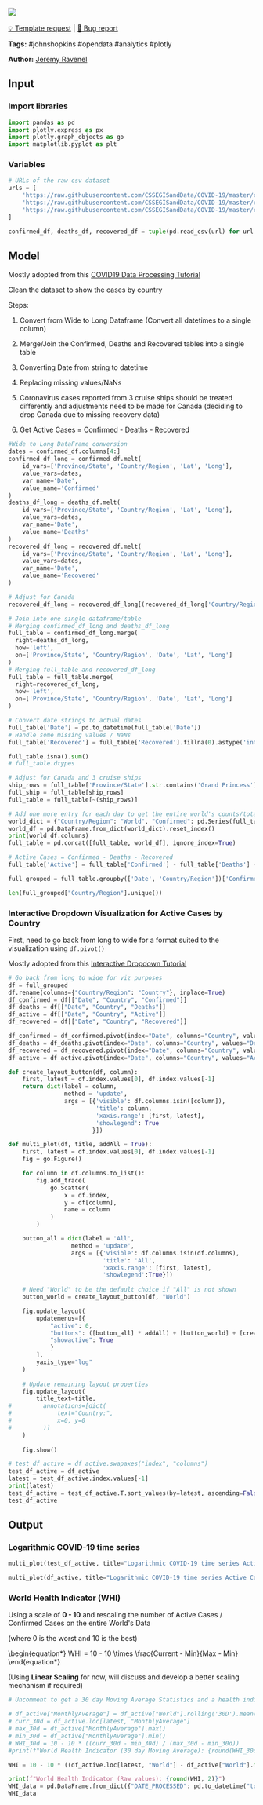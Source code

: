 <a href="https://app.naas.ai/user-redirect/naas/downloader?url=https://raw.githubusercontent.com/jupyter-naas/awesome-notebooks/master/Johns%20Hopkins/Johns_Hopkins_Covid19_Active_Cases.ipynb" target="_parent"><img src="https://naasai-public.s3.eu-west-3.amazonaws.com/open_in_naas.svg"/></a><br><br><a href="https://github.com/jupyter-naas/awesome-notebooks/issues/new?assignees=&labels=&template=template-request.md&title=Tool+-+Action+of+the+notebook+">💡 Template request</a> | <a href="https://github.com/jupyter-naas/awesome-notebooks/issues/new?assignees=&labels=&template=bug_report.md&title=">🚨 Bug report</a>

**Tags:** #johnshopkins #opendata #analytics #plotly

**Author:** [Jeremy Ravenel](https://www.linkedin.com/in/ACoAAAJHE7sB5OxuKHuzguZ9L6lfDHqw--cdnJg/)

## Input

### Import libraries


```python
import pandas as pd
import plotly.express as px
import plotly.graph_objects as go
import matplotlib.pyplot as plt
```

### Variables


```python
# URLs of the raw csv dataset
urls = [
    'https://raw.githubusercontent.com/CSSEGISandData/COVID-19/master/csse_covid_19_data/csse_covid_19_time_series/time_series_covid19_confirmed_global.csv',
    'https://raw.githubusercontent.com/CSSEGISandData/COVID-19/master/csse_covid_19_data/csse_covid_19_time_series/time_series_covid19_deaths_global.csv',
    'https://raw.githubusercontent.com/CSSEGISandData/COVID-19/master/csse_covid_19_data/csse_covid_19_time_series/time_series_covid19_recovered_global.csv'
]

confirmed_df, deaths_df, recovered_df = tuple(pd.read_csv(url) for url in urls)
```

## Model
Mostly adopted from this [COVID19 Data Processing Tutorial](https://towardsdatascience.com/covid-19-data-processing-58aaa3663f6)

Clean the dataset to show the cases by country

Steps:

1. Convert from Wide to Long Dataframe (Convert all datetimes to a single column)

2. Merge/Join the Confirmed, Deaths and Recovered tables into a single table

3. Converting Date from string to datetime

4. Replacing missing values/NaNs
5. Coronavirus cases reported from 3 cruise ships should be treated differently and adjustments need to be made for Canada (deciding to drop Canada due to missing recovery data)

6. Get Active Cases = Confirmed - Deaths - Recovered



```python
#Wide to Long DataFrame conversion
dates = confirmed_df.columns[4:]
confirmed_df_long = confirmed_df.melt(
    id_vars=['Province/State', 'Country/Region', 'Lat', 'Long'], 
    value_vars=dates, 
    var_name='Date', 
    value_name='Confirmed'
)
deaths_df_long = deaths_df.melt(
    id_vars=['Province/State', 'Country/Region', 'Lat', 'Long'], 
    value_vars=dates, 
    var_name='Date', 
    value_name='Deaths'
)
recovered_df_long = recovered_df.melt(
    id_vars=['Province/State', 'Country/Region', 'Lat', 'Long'], 
    value_vars=dates, 
    var_name='Date', 
    value_name='Recovered'
)

# Adjust for Canada
recovered_df_long = recovered_df_long[(recovered_df_long['Country/Region']!='Canada')]
```


```python
# Join into one single dataframe/table
# Merging confirmed_df_long and deaths_df_long
full_table = confirmed_df_long.merge(
  right=deaths_df_long, 
  how='left',
  on=['Province/State', 'Country/Region', 'Date', 'Lat', 'Long']
)
# Merging full_table and recovered_df_long
full_table = full_table.merge(
  right=recovered_df_long, 
  how='left',
  on=['Province/State', 'Country/Region', 'Date', 'Lat', 'Long']
)

# Convert date strings to actual dates
full_table['Date'] = pd.to_datetime(full_table['Date'])
# Handle some missing values / NaNs
full_table['Recovered'] = full_table['Recovered'].fillna(0).astype('int64')

```


```python
full_table.isna().sum()
# full_table.dtypes
```


```python
# Adjust for Canada and 3 cruise ships
ship_rows = full_table['Province/State'].str.contains('Grand Princess') | full_table['Province/State'].str.contains('Diamond Princess') | full_table['Country/Region'].str.contains('Diamond Princess') | full_table['Country/Region'].str.contains('MS Zaandam')
full_ship = full_table[ship_rows]
full_table = full_table[~(ship_rows)]

# Add one more entry for each day to get the entire world's counts/totals
world_dict = {"Country/Region": "World", "Confirmed": pd.Series(full_table.groupby(['Date'])['Confirmed'].sum()), "Deaths": pd.Series(full_table.groupby(['Date'])['Deaths'].sum()),"Recovered": pd.Series(full_table.groupby(['Date'])['Recovered'].sum())}
world_df = pd.DataFrame.from_dict(world_dict).reset_index()
print(world_df.columns)
full_table = pd.concat([full_table, world_df], ignore_index=True)
```


```python
# Active Cases = Confirmed - Deaths - Recovered
full_table['Active'] = full_table['Confirmed'] - full_table['Deaths'] - full_table['Recovered']

full_grouped = full_table.groupby(['Date', 'Country/Region'])['Confirmed', 'Deaths', 'Recovered', 'Active'].sum().reset_index()
```


```python
len(full_grouped["Country/Region"].unique())
```

### Interactive Dropdown Visualization for Active Cases by Country
First, need to go back from long to wide for a format suited to the visualization using `df.pivot()`

Mostly adopted from this [Interactive Dropdown Tutorial](https://towardsdatascience.com/how-to-create-an-interactive-dropdown-in-jupyter-322277f58a68)


```python
# Go back from long to wide for viz purposes
df = full_grouped
df.rename(columns={"Country/Region": "Country"}, inplace=True)
df_confirmed = df[["Date", "Country", "Confirmed"]]
df_deaths = df[["Date", "Country", "Deaths"]]
df_active = df[["Date", "Country", "Active"]]
df_recovered = df[["Date", "Country", "Recovered"]]

df_confirmed = df_confirmed.pivot(index="Date", columns="Country", values="Confirmed")
df_deaths = df_deaths.pivot(index="Date", columns="Country", values="Deaths")
df_recovered = df_recovered.pivot(index="Date", columns="Country", values="Recovered")
df_active = df_active.pivot(index="Date", columns="Country", values="Active")
```


```python
def create_layout_button(df, column):
    first, latest = df.index.values[0], df.index.values[-1]
    return dict(label = column,
                method = 'update',
                args = [{'visible': df.columns.isin([column]),
                         'title': column,
                         'xaxis.range': [first, latest],
                         'showlegend': True
                        }])

def multi_plot(df, title, addAll = True):
    first, latest = df.index.values[0], df.index.values[-1]
    fig = go.Figure()

    for column in df.columns.to_list():
        fig.add_trace(
            go.Scatter(
                x = df.index,
                y = df[column],
                name = column
            )
        )

    button_all = dict(label = 'All',
                  method = 'update',
                  args = [{'visible': df.columns.isin(df.columns),
                           'title': 'All',
                           'xaxis.range': [first, latest],
                           'showlegend':True}])
    
    # Need "World" to be the default choice if "All" is not shown
    button_world = create_layout_button(df, "World")

    fig.update_layout(
        updatemenus=[{
            "active": 0,
            "buttons": ([button_all] * addAll) + [button_world] + [create_layout_button(df, column) for column in df.columns if column != "World"],
            "showactive": True
            }
        ],
        yaxis_type="log"
    )
    
    # Update remaining layout properties
    fig.update_layout(
        title_text=title,
#         annotations=[dict(
#             text="Country:",
#             x=0, y=0
#         )]
    )
   
    fig.show()
```


```python
# test_df_active = df_active.swapaxes("index", "columns")
test_df_active = df_active
latest = test_df_active.index.values[-1]
print(latest)
test_df_active = test_df_active.T.sort_values(by=latest, ascending=False).head(11).T
test_df_active
```

## Output

### Logarithmic COVID-19 time series


```python
multi_plot(test_df_active, title="Logarithmic COVID-19 time series Active Cases by Country (Top 10)")
```


```python
multi_plot(df_active, title="Logarithmic COVID-19 time series Active Cases by Country", addAll=False)
```

### World Health Indicator (WHI)
Using a scale of **0 - 10** and rescaling the number of Active Cases / Confirmed Cases on the entire World's Data

(where 0 is the worst and 10 is the best)

<!-- \begin{equation*}
WHI = 10 - 10 \times \frac{\text{Current Monthly average} - Min(\text{Monthly  average})}{Max(\text{Monthly average}) - Min(\text{Monthly average})}
\end{equation*}
 -->
 
 \begin{equation*}
WHI = 10 - 10 \times \frac{Current - Min}{Max - Min}
\end{equation*}

 
(Using **Linear Scaling** for now, will discuss and develop a better scaling mechanism if required)


```python
# Uncomment to get a 30 day Moving Average Statistics and a health indicator based on that

# df_active["MonthlyAverage"] = df_active["World"].rolling('30D').mean().astype('int64')
# curr_30d = df_active.loc[latest, "MonthlyAverage"]
# max_30d = df_active["MonthlyAverage"].max()
# min_30d = df_active["MonthlyAverage"].min()
# WHI_30d = 10 - 10 * ((curr_30d - min_30d) / (max_30d - min_30d))
#print(f"World Health Indicator (30 day Moving Average): {round(WHI_30d, 2)}")
```


```python
WHI = 10 - 10 * ((df_active.loc[latest, "World"] - df_active["World"].min()) / (df_active["World"].max() - df_active["World"].min()))

print(f"World Health Indicator (Raw values): {round(WHI, 2)}")
WHI_data = pd.DataFrame.from_dict({"DATE_PROCESSED": pd.to_datetime("today").date(), "INDICATOR": "COVID-19 Active Cases", "VALUE": [round(WHI, 2)]})
WHI_data
```
